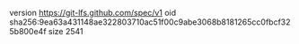 version https://git-lfs.github.com/spec/v1
oid sha256:9ea63a431148ae322803710ac51f00c9abe3068b8181265cc0fbcf325b800e4f
size 2541

